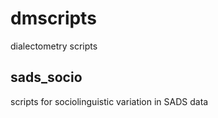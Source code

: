 # dmscripts
dialectometry scripts


## sads_socio
scripts for sociolinguistic variation in SADS data

